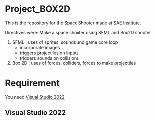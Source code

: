 # Project_BOX2D

This is the repository for the Space Shooter made at SAE Institute.

Directives were: Make a space shooter using SFML and Box2D shooter

1. SFML : uses of sprites, sounds and game core loop
	* incorporate images
 	* triggers projectiles on inputs
  	* triggers sounds on collisions
2. Box 2D : uses of forces, colliders, forces to make projectiles

# Requirement

You need [Visual Studio 2022](https://visualstudio.microsoft.com/downloads/)

## Visual Studio 2022


